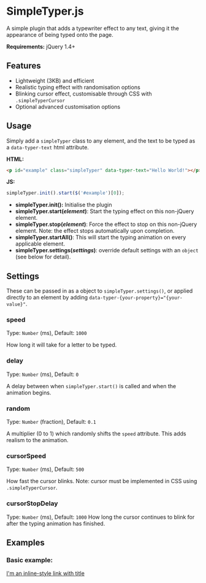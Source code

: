 # SimpleTyper.js
A simple plugin that adds a typewriter effect to any text, giving it the appearance of being typed onto
the page.

**Requirements:** jQuery 1.4+

## Features
* Lightweight (3KB) and efficient
* Realistic typing effect with randomisation options
* Blinking cursor effect, customisable through CSS with `.simpleTyperCursor`
* Optional advanced customisation options

## Usage
Simply add a `simpleTyper` class to any element, and the text to be typed as a `data-typer-text` html attribute.

**HTML:**
```html
<p id="example" class="simpleTyper" data-typer-text="Hello World!"></p>
```

**JS:**
```js
simpleTyper.init().start($('#example')[0]);
```

* **simpleTyper.init():** Initialise the plugin
* **simpleTyper.start(*element*)**: Start the typing effect on this non-jQuery element.
* **simpleTyper.stop(*element*)**: Force the effect to stop on this non-jQuery element. Note: the effect 
                               stops automatically upon completion.
* **simpleTyper.startAll()**: This will start the typing animation on every applicable element.
* **simpleTyper.settings(*settings*)**: override default settings with an `object` (see below for detail).

## Settings
These can be passed in as a object to `simpleTyper.settings()`, or applied directly to an element by adding
`data-typer-{your-property}="{your-value}"`.

### speed
Type: `Number` (ms), Default: `1000`

How long it will take for a letter to be typed. 

### delay
Type: `Number` (ms), Default: `0`

A delay between when `simpleTyper.start()` is called and when the animation begins.

### random
Type: `Number` (fraction), Default: `0.1`

A multiplier (0 to 1) which randomly shifts the `speed` attribute. This adds realism to the animation.

### cursorSpeed
Type: `Number` (ms), Default: `500`

How fast the cursor blinks. Note: cursor must be implemented in CSS using `.simpleTyperCursor`.

### cursorStopDelay
Type: `Number` (ms), Default: `1000`
How long the cursor continues to blink for after the typing animation has finished.

## Examples
### Basic example:
[I'm an inline-style link with title](https://www.google.com "Google's Homepage")

